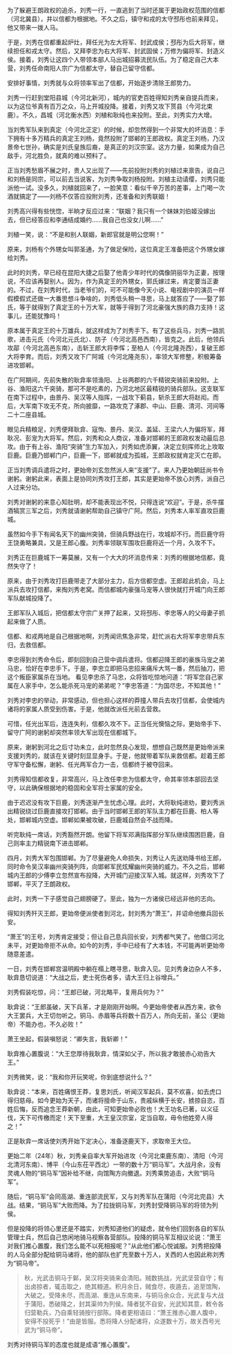 为了躲避王朗政权的追杀，刘秀一行，一直逃到了当时还属于更始政权范围的信都（河北冀县），并以信都为根据地。不久之后，镇守和戎的太守邳彤也前来拜见，他又带来一拨人马。

于是，刘秀在信都重起炉灶，拜任光为左大将军、封武成侯；邳彤为后大将军，继续担任和戎太守。然后，又拜李忠为右大将军、封武固侯；万修为偏将军、封造义侯。接着，刘秀让这四个人带领本部人马出城招募流民队伍。为了稳定自己大本营，刘秀任命南阳人宗广为信都太守，替自己留守信都。

安排好事情，刘秀就与众将领率军出了信都，开始逐步清除王郎势力。

刘秀一行赶到堂阳县城（今河北新河），城内的官吏百姓得知刘秀亲自提兵而来，以为这位爷真有百万之众，马上开城投降。接着，刘秀又攻下贳县（今河北束鹿）。不久，昌城（河北衡水西）刘植和耿纯也来投附。至此，刘秀实力大增。

当刘秀军队来到真定（今河北正定）的时候，却忽然得到一个非常大的坏消息：手下拥有十多万精兵的真定王刘杨，竟然投附了邯郸的王郎政权。真定王刘杨，乃汉景帝七世孙，确实是刘氏皇族后裔，是真正的刘汉宗室。这方力量，如果成为自己敌手，河北胜负，就真的难以预料了。

正当刘秀愁眉不展之时，贵人又出现了——先前投附刘秀的刘植过来禀告，说自己和刘杨是同宗，可以前去当说客，为刘秀争取刘杨投附。刘植主动请缨，刘秀只能派他一试。没多久，刘植就回来了，一脸笑意：看似千辛万苦的差事，上门喝一次酒就搞定了——刘杨不仅答应投附刘秀，还准备和刘秀联姻！

刘秀高兴得有些恍惚，半晌才反应过来：“联姻？我只有一个妹妹刘伯姬没嫁出去，但已经答应和李通结成婚约……我自己也没女儿啊……”

刘植一笑，说：“不是和别人联姻，新郎官就是明公您啊！”

原来，刘杨有个外甥女叫郭圣通，为了做足保险，这位真定王准备把这个外甥女嫁给刘秀。

此时的刘秀，早已经在昆阳大捷之后娶了他青少年时代的偶像阴丽华为正妻，按理说，不应该再娶别人。因为，作为真定王的外甥女，郭氏嫁过来，肯定要当正妻的。不过，在刘秀时代，当老爷们的，可不可能像今天小说、电视剧中的演员一样假模假式还做一大番思想斗争啥的，刘秀低头稍一寻思，马上就答应了——娶了郭氏，等于就得到了真定王的十万大军，就等于得到了河北豪强大族的鼎力支持！这事儿，还能犹豫吗！

原本属于真定王的十万雄兵，就这样成为了刘秀手下。有了这些兵马，刘秀一路凯歌，进击元氏（今河北元氏北）、防子（今河北高邑西南），皆克之。此后，他领兵攻鄗（今河北高邑东南），击斩王郎大将李恽；至柏人（今河北隆尧西），复破王郎大将李育。而后，刘秀又攻下广阿城（今河北隆尧东），率领大军修整，积极筹备进攻邯郸。

在广阿期间，先前失散的耿弇率领渔阳、上谷两郡的六千精锐突骑前来投附。上谷、渔阳这六千突骑，那可不是吃素的，乃河北地区最精锐的骑兵部队。这支联军在南下过程中，由景丹、吴汉等人指挥，一战攻下蓟县，斩杀王郎大将赵闳。而后，大军南下攻无不克，所向披靡，一路攻克了涿郡、中山、巨鹿、清河、河间等二十二座县城。

眼见兵精粮足，刘秀便拜耿弇、寇恂、景丹、吴汉、盖延、王梁六人为偏将军，拜耿况、彭宠为大将军。然后，刘秀和众人商议，准备对邯郸的王郎政权发动最后总攻。由于有上谷、渔阳“突骑”生力军加入，刘秀如虎添翼，决定立刻挥师北上攻取巨鹿。巨鹿乃邯郸门户，巨鹿一下，邯郸就成为孤城，王郎政权就肯定灭亡在即。

正当刘秀调兵遣将之时，更始帝刘玄忽然派人来“支援”了。来人乃更始朝廷尚书令谢躬。谢躬此来，表面上是协同刘秀攻打王郎，其实是更始帝不放心刘秀，派自己人过来分功。

刘秀对谢躬的来意心知肚明，却不能表现出不悦，只得连说“欢迎”。于是，杀牛摆酒犒赏三军之后，刘秀就请谢躬帮助自己镇守广阿。然后，刘秀本人率军直攻巨鹿城。

虽然如今手下有闻名天下的幽州突骑，但骑兵野战在行，攻城却不行。而巨鹿守将王饶勇略兼具，又是王郎心腹。刘秀率领联军围攻巨鹿将近一个月，久攻不下。

刘秀正在巨鹿城下一筹莫展，又有一个大大的坏消息传来：刘秀的根据地信都，竟然失守了！

原来，由于刘秀攻打巨鹿带走了大部分主力，后方信都空虚。王郎趁此机会，马上派兵去攻打信都，来掏刘秀老窝。而信都城内豪强马宠等人很快就打开城门向王郎军队献城投降了。

王郎军队入城后，把信都太守宗广关押了起来，又将邳彤、李忠等人的父母妻子抓起来做了人质。

信都、和戎两地是自己根据地啊，刘秀闻讯焦急非常，赶忙派右大将军李忠带兵东归，去救信都。

李忠得到刘秀命令后，即刻回到自己营中调兵遣将。信都迎降王郎的豪族马宠之弟马忠，恰好在李忠手下。于是，李忠立即把马忠招来痛斥大骂一番，然后抽刀，把这个叛臣家属杀在当地。
看见李忠杀了马忠，众将皆吃惊地问道：“将军您自己家属在人家手中，怎么能杀死马宠的弟弟呢？”李忠答道：“为国尽忠，不知其他！”

刘秀对李忠的举动，非常感动，但也担心这样的莽撞人带兵去攻打信都，会使城内诸将的家属人质受到伤害。于是，他就改派任光前去营救。

可惜，任光出军后，连连失利，信都久攻不下。正当任光懊恼之际，更始帝手下、留守广阿的谢躬却突然率领大军出现在信都城下。

原来，谢躬到河北之后寸功未立，此时忽然良心发现，想想自己既然是更始帝派来支援刘秀的，就该在关键时刻显显身手。于是，他就带着军队来救信都。趁着王郎守军守备松懈，谢躬、任光两军合力一击，信都终于被夺回来。

刘秀得知信都收复，非常高兴，马上改任李忠为信都太守，命其率领本部回去坚守，以此确保根据地的稳固和全军将士家属的安全。

由于迟迟没有攻下巨鹿，刘秀逐渐产生忧虑心理。此时，大将耿纯进劝，要刘秀派出精锐绕过巨鹿直接攻打邯郸。由于当时邯郸王郎的军队主力都在巨鹿、柏人等处，邯郸城内空虚。邯郸如果被攻破，巨鹿城自然会不战而降。

听完耿纯一席话，刘秀豁然开朗。他留下将军邓满指挥部分军队继续围困巨鹿，自己则率主力精锐南下进击邯郸。

四月，刘秀大军包围邯郸。为了尽量避免人命损失，刘秀让人先送劝降书给王郎，同时命令吴汉率幽州突骑列阵，向邯郸军民炫耀幽州突骑的威力。不久之后，邯郸城内王郎的少傅李立忽然宣布投降，大开城门迎接汉军入城。就这样，刘秀攻下了邯郸，平灭了王朗政权。

此时，刘秀一下子感觉自己翅膀硬了。至此，独为一方诸侯已经远非他的志向。

得知刘秀歼灭王郎，更始帝便派使者到河北，封刘秀为“萧王”，并诏命他撤兵回长安。

“萧王”的王号，刘秀肯定接受；但让自己息兵回长安，刘秀都气笑了。他借口河北未平，对更始帝拒不从命。如今的刘秀，手中已经有了大本钱，不可能再听更始帝随意差遣。

一日，刘秀在邯郸宫温明殿中躺在榻上瞎寻思，耿弇入见。见刘秀身边杂人不多，耿弇恳切说道：“大战之后，吏士死伤者多，请大王归上谷增兵。”

刘秀假装吃惊，问：“王郎已破，河北略平，复用兵何为？”

耿弇说：“王郎虽破，天下兵革，才是刚刚开始啊。今更始帝使者从西方来，欲令大王罢兵，大王切勿听之。铜马、赤眉等兵将数十百万人，所向无前，圣公（更始帝）不能办也，不久必败！”

萧王坐起，假装嗔怒说：“卿失言，我斩卿！”

耿弇推心置腹说：“大王您厚待我耿弇，情深如父子，所以我才敢披赤心劝告大王。”

刘秀微笑，说：“我和你开玩笑呢，你到底想说什么？”

耿弇说：“本来，百姓痛恨王莽，复思刘氏，听闻汉军起兵，莫不欢喜，如去虎口得归慈母。如今更始为天子，而诸将擅命于山东，贵戚纵横于长安，掳掠自恣，百姓后悔，反而追念王莽新朝，由此，可知更始帝必败也！大王功名已著，以义征伐，天下可传檄而定！天下至重，大王皇汉宗室，定当自取，毋令他姓旁人得之！”

正是耿弇一席话使刘秀开始下定决心，准备逐鹿天下，求取帝王大位。

更始二年（24年）秋，刘秀亲自率大军开始进攻（今河北束鹿东南）、清阳（今河北清河东南）、博平（今山东茌平西北）一带的数十万“铜马军”。大战月余，没有灵魂人物的“铜马军”因补给不继，向馆陶方向撤退。刘秀乘势追击，大败“铜马军”。

随后，“铜马军”会同高湖、重连部流民军，又与刘秀军队在蒲阳（今河北完县）大战。结果，“铜马军”大败而降。为了拉拢铜马军，刘秀封受降铜马军的将领为列侯。

但是投降的将领心里还是不踏实，刘秀知道他们的疑虑，就令他们回到各自的军队管理士兵，然后自己悠闲地骑马视察各营部队。投降的铜马军互相议论说：“萧王对我们推心置腹，我们怎么能不以死相报呢？”从此他们都心悦诚服。刘秀把投降的人马全部分配给铜马诸将，他的部队也扩充至数十万人，关西的人也因此称刘秀为“铜马帝”。

> 秋，光武击铜马于鄡，吴汉将突骑来会清阳。贼数挑战，光武坚营自守；有出卤掠者，辄击取之，绝其粮道。积月余日，贼食尽，夜遁去，追至馆陶，大破之。受降未尽，而高湖、重连从东南来，与铜马余众合，光武复与大战于蒲阳，悉破降之，封其渠帅为列侯。降者犹不自安，光武知其意，敕令各归营勒兵，乃自乘轻骑按行部陈。降者更相语曰：“萧王推赤心置人腹中，安得不投死乎！”由是皆服。悉将降人分配诸将，众遂数十万，故关西号光武为“铜马帝”。

刘秀对待铜马军的态度也就是成语“推心置腹”。
